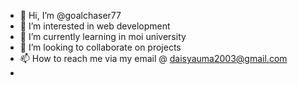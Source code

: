 - 👋 Hi, I’m @goalchaser77
- 👀 I’m interested in web development
- 🌱 I’m currently learning in moi university
- 💞️ I’m looking to collaborate on projects
- 📫 How to reach me via my email @ daisyauma2003@gmail.com
- 

<!---
goalchaser77/goalchaser77 is a ✨ special ✨ repository because its `README.md` (this file) appears on your GitHub profile.
You can click the Preview link to take a look at your changes.
--->
